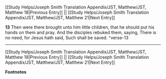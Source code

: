 [[Study Helps/Joseph Smith Translation Appendix/JST, Matthew/JST, Matthew 18|Previous Entry]]  ||  [[Study Helps/Joseph Smith Translation Appendix/JST, Matthew/JST, Matthew 21|Next Entry]]

**13**  Then were there brought unto him little children, that he should put his hands on them and pray. And the disciples rebuked them, saying, There is no need, for Jesus hath said, Such shall be saved. ^verse-13


---
[[Study Helps/Joseph Smith Translation Appendix/JST, Matthew/JST, Matthew 18|Previous Entry]]  ||  [[Study Helps/Joseph Smith Translation Appendix/JST, Matthew/JST, Matthew 21|Next Entry]]


**Footnotes**
